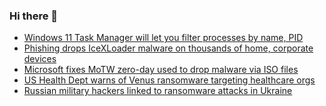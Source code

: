 ### Hi there 👋

<!--START_SECTION:feed-->
* [Windows 11 Task Manager will let you filter processes by name, PID](https://www.bleepingcomputer.com/news/microsoft/windows-11-task-manager-will-let-you-filter-processes-by-name-pid/)
* [Phishing drops IceXLoader malware on thousands of home, corporate devices](https://www.bleepingcomputer.com/news/security/phishing-drops-icexloader-malware-on-thousands-of-home-corporate-devices/)
* [Microsoft fixes MoTW zero-day used to drop malware via ISO files](https://www.bleepingcomputer.com/news/microsoft/microsoft-fixes-motw-zero-day-used-to-drop-malware-via-iso-files/)
* [US Health Dept warns of Venus ransomware targeting healthcare orgs](https://www.bleepingcomputer.com/news/security/us-health-dept-warns-of-venus-ransomware-targeting-healthcare-orgs/)
* [Russian military hackers linked to ransomware attacks in Ukraine](https://www.bleepingcomputer.com/news/security/russian-military-hackers-linked-to-ransomware-attacks-in-ukraine/)
<!--END_SECTION:feed-->

<!--
**frankenk/frankenk** is a ✨ _special_ ✨ repository because its `README.md` (this file) appears on your GitHub profile.

Here are some ideas to get you started:

- 🔭 I’m currently working on ...
- 🌱 I’m currently learning ...
- 👯 I’m looking to collaborate on ...
- 🤔 I’m looking for help with ...
- 💬 Ask me about ...
- 📫 How to reach me: ...
- 😄 Pronouns: ...
- ⚡ Fun fact: ...
-->



